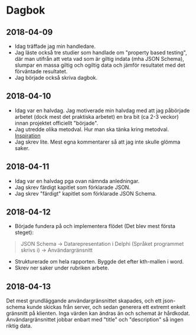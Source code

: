 # Dagbok

## 2018-04-09

- Idag träffade jag min handledare.
- Jag läste också tre studier som handlade om "property based testing", där man utifrån att veta vad som är giltig indata (mha JSON Schema), slumpar en massa giltig och ogiltig data och jämför resultatet med det förväntade resultatet.
- Jag började också skriva dagbok.

## 2018-04-10

- Idag var en halvdag. Jag motiverade min halvdag med att jag påbörjade arbetet (dock mest det praktiska arbetet) en bra bit (ca 2-3 veckor) innan projektet officiellt "började".
- Jag utredde olika metodval. Hur man ska tänka kring metodval.
[Inspiration](http://www.eippee.eu/cms/Default.aspx?tabid=3284)
- Jag skrev lite. Mest egna kommentarer så att jag inte skulle glömma saker.

## 2018-04-11

- Idag var en halvdag pga ovan nämnda anledningar.
- Jag skrev färdigt kapitlet som förklarade JSON.
- Jag skrev "färdigt" kapitlet som förklarade JSON Schema.

## 2018-04-12

- Började fundera på och implementera flödet (Det blev mest första steget): 

 > JSON Schema -> Datarepresentation i Delphi (Språket programmet skrivs i) -> Användargränsnitt

- Strukturerade om hela rapporten. Byggde det efter kth-mallen i word.
- Skrev ner saker under rubriken arbete.

## 2018-04-13

Det mest grundläggande användargränsnittet skapades, och ett json-schema kunde skickas från server, och sedan generera ett extremt enkelt gränsnitt på klienten. Inga värden kan ändras än och schemat är hårdkodat. Användargränsnittet jobbar enbart med "title" och "description" så ingen riktig data.
